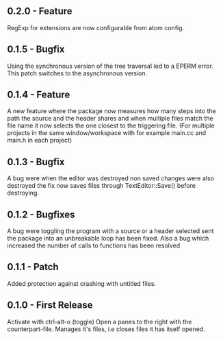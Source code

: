 ## 0.2.0 - Feature
  RegExp for extensions are now configurable from atom config. 

## 0.1.5 - Bugfix
  Using the synchronous version of the tree traversal
  led to a EPERM error. This patch switches to the asynchronous version.

## 0.1.4 - Feature
  A new feature where the package now measures how many steps into the path
  the source and the header shares and when multiple files match the file name it now selects the one closest to the triggering file. (For multiple projects in the same window/workspace with for example main.cc and main.h in each project)

## 0.1.3 - Bugfix
  A bug were when the editor was destroyed non saved changes were also destroyed
  the fix now saves files through TextEditor::Save() before destroying.

## 0.1.2 - Bugfixes
  A bug were toggling the program with a source or a header selected sent the
  package into an unbreakable loop has been fixed.
  Also a bug which increased the number of calls to functions has been resolved

## 0.1.1 - Patch
  Added protection against crashing with untitled files.

## 0.1.0 - First Release
  Activate with ctrl-alt-o (toggle)
  Open a panes to the right with the counterpart-file.
  Manages it's files, i.e closes files it has itself opened.
